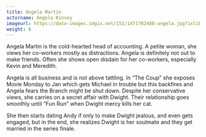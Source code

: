 ```yaml
---
title: Angela Martin
actorname: Angela Kinsey
imageurl: https://dato-images.imgix.net/151/1471782480-angela.jpg?ixlib=rb-1.1.0&ch=DPR%2CWidth&auto=compress%2Cformat
weight: 6
---
```


Angela Martin is the cold-hearted head of accounting. A petite woman, she views her co-workers mostly as distractions. Angela is definitely not out to make friends. Often she shows open disdain for her co-workers, especially Kevin and Meredith. 

Angela is all business and is not above tattling. In “The Coup” she exposes Movie Monday to Jan which gets Michael in trouble but this backfires and Angela fears the Branch might be shut down. Despite her conservative views, she carries on a secret affair with Dwight. Their relationship goes smoothly until “Fun Run” when Dwight mercy kills her cat.

She then starts dating Andy if only to make Dwight jealous, and even gets engaged, but in the end, she realizes Dwight is her soulmate and they get married in the series finale.